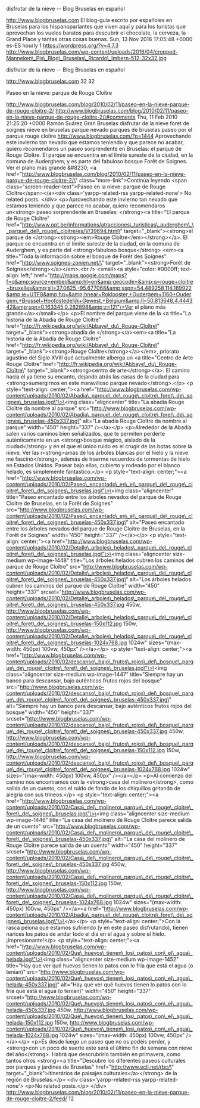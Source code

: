 disfrutar de la nieve -- Blog Bruselas en español

http://www.blogbruselas.com El blog-guía escrito por españoles en
Bruselas para los hispanoparlantes que viven aquí y para los turistas
que aprovechan los vuelos baratos para descubrir el chocolate, la
cerveza, la Grand Place y tantas otras cosas buenas. Sun, 13 Nov 2016
17:05:48 +0000 es-ES hourly 1 https://wordpress.org/?v=4.7.3
http://www.blogbruselas.com/wp-content/uploads/2016/04/cropped-Manneken\_Pis\_Blog\_Bruselas\_Ricardo\_Imbern-512-32x32.jpg

disfrutar de la nieve -- Blog Bruselas en español

http://www.blogbruselas.com 32 32

Paseo en la nieve: parque de Rouge Cloître

http://www.blogbruselas.com/blog/2010/02/11/paseo-en-la-nieve-parque-de-rouge-cloitre-2/
http://www.blogbruselas.com/blog/2010/02/11/paseo-en-la-nieve-parque-de-rouge-cloitre-2/\#comments
Thu, 11 Feb 2010 21:25:20 +0000 Ramón Suárez Gran Bruselas disfrutar de
la nieve foret de soignes nieve en bruselas parque nevado parques de
bruselas paseo por el parque rouge cloitre
http://www.blogbruselas.com/?p=1444 Aprovechando este invierno tan
nevado que estamos teniendo y que parece no acabar, quiero recomendaros
un paseo sorprendente en Bruselas: el parque de Rouge Cloître. El parque
se encuentra en el límite sureste de la ciudad, en la comuna de
Auderghem, y es parte del fabuloso bosque Forêt de Soignes. Ver el plano
más grande &\#8230; \<a
href=\"http://www.blogbruselas.com/blog/2010/02/11/paseo-en-la-nieve-parque-de-rouge-cloitre-2/\"
class=\"more-link\"\>Continúa leyendo \<span
class=\"screen-reader-text\"\>Paseo en la nieve: parque de Rouge
Cloître\</span\>\</a\>\<div class=\'yarpp-related-rss
yarpp-related-none\'\> No related posts. \</div\> \<p\>Aprovechando este
invierno tan nevado que estamos teniendo y que parece no acabar, quiero
recomendaros un\<strong\> paseo sorprendente en Bruselas: \</strong\>\<a
title=\"El parque de Rouge Cloître\"
href=\"http://www.opt.be/informations/atracciones\_turisticas\_auderghem\_\_parque\_del\_rouge\_cloitre/es/V/39694.html\"
target=\"\_blank\"\>\<strong\>el parque de
\</strong\>\<strong\>\<em\>Rouge Cloître\</em\>\</strong\>\</a\>. El
parque se encuentra en el límite sureste de la ciudad, en la comuna de
Auderghem, y es parte del \<strong\>fabuloso bosque\</strong\> \<em\>\<a
title=\"Toda la información sobre el bosque de Forêt des Soignes\"
href=\"http://www.soignes-zonien.net/\"
target=\"\_blank\"\>\<strong\>Forêt de
Soignes\</strong\>\</a\>\</em\>.\<br /\> \<small\>\<a style=\"color:
\#0000ff; text-align: left;\"
href=\"http://maps.google.com/maps?f=q&amp;source=embed&amp;hl=en&amp;geocode=&amp;q=rouge+cloitre+bruxelles&amp;sll=37.0625,-95.677068&amp;sspn=54.489258,114.169922&amp;ie=UTF8&amp;hq=&amp;hnear=Roklooster,+Oudergem+1160+Oudergem,+Brussel+Hoofdstedelijk+Gewest,+Belgium&amp;ll=50.813648,4.444342&amp;spn=0.163345,0.282898&amp;z=12\"\>Ver
el plano más grande\</a\>\</small\>\</p\> \<p\>El nombre del parque
viene de la \<a title=\"La historia de la Abadía de Rouge Cloître\"
href=\"http://fr.wikipedia.org/wiki/Abbaye\_du\_Rouge-Cloître\"
target=\"\_blank\"\>\<strong\>abadía de \</strong\>\</a\>\<em\>\<a
title=\"La historia de la Abadía de Rouge Cloître\"
href=\"http://fr.wikipedia.org/wiki/Abbaye\_du\_Rouge-Cloître\"
target=\"\_blank\"\>\<strong\>Rouge Cloître\</strong\>\</a\>\</em\>,
priorato agustino del Siglo XVIII qué actualmente alberga un \<a
title=\"Centro de Arte Rouge Cloître\"
href=\"http://fr.wikipedia.org/wiki/Abbaye\_du\_Rouge-Cloître\"
target=\"\_blank\"\>\<strong\>centro de arte\</strong\>\</a\>. El camino
hacia él ya tiene su encanto, dejando atrás las casas de la ciudad para
\<strong\>sumergirnos en este maravilloso parque
nevado\</strong\>.\</p\> \<p style=\"text-align: center;\"\>\<a
href=\"http://www.blogbruselas.com/wp-content/uploads/2010/02/Abadia\_parque\_de\_rouge\_cloitre\_foret\_de\_soignes\_bruselas.jpg\"\>\<img
class=\"aligncenter\" title=\"La abadía Rouge Cloître da nombre al
parque\"
src=\"http://www.blogbruselas.com/wp-content/uploads/2010/02/Abadia\_parque\_de\_rouge\_cloitre\_foret\_de\_soignes\_bruselas-450x337.jpg\"
alt=\"La abadía Rouge Cloître da nombre al parque\" width=\"450\"
height=\"337\" /\>\</a\>\</p\> \<p\>Alrededor de la Abadía salen varios
caminos bien señalizados, que te permiten perderte auténticamente en un
\<strong\>bosque mágico, aislado de la ciudad\</strong\> y en el que el
único ruido es el crugir de las botas sobre la nieve. Ver las
r\<strong\>amas de los árboles blancas por el hielo y la nieve me
fascinó\</strong\>, además de traerme recuerdos de tormentas de hielo en
Estados Unidos. Pasear bajo ellas, cubierto y rodeado por el blanco
helado, es simplemente fantástico.\</p\> \<p style=\"text-align:
center;\"\>\<a
href=\"http://www.blogbruselas.com/wp-content/uploads/2010/02/Paseo\_encantado\_en\_el\_parque\_de\_rouge\_cloitre\_foret\_de\_soignes\_bruselas.jpg\"\>\<img
class=\"aligncenter\" title=\"Paseo encantado entre los árboles nevados
del parque de Rouge Cloitre de Bruselas, en la Forêt de Soignes\"
src=\"http://www.blogbruselas.com/wp-content/uploads/2010/02/Paseo\_encantado\_en\_el\_parque\_de\_rouge\_cloitre\_foret\_de\_soignes\_bruselas-450x337.jpg\"
alt=\"Paseo encantado entre los árboles nevados del parque de Rouge
Cloitre de Bruselas, en la Forêt de Soignes\" width=\"450\"
height=\"337\" /\>\</a\>\</p\> \<p style=\"text-align: center;\"\>\<a
href=\"http://www.blogbruselas.com/wp-content/uploads/2010/02/Detalle\_arboles\_helados\_parque\_de\_rouge\_cloitre\_foret\_de\_soignes\_bruselas.jpg\"\>\<img
class=\"aligncenter size-medium wp-image-1448\" title=\"Los árboles
helados cubren los caminos del parque de Rouge Cloître\"
src=\"http://www.blogbruselas.com/wp-content/uploads/2010/02/Detalle\_arboles\_helados\_parque\_de\_rouge\_cloitre\_foret\_de\_soignes\_bruselas-450x337.jpg\"
alt=\"Los árboles helados cubren los caminos del parque de Rouge
Cloître\" width=\"450\" height=\"337\"
srcset=\"http://www.blogbruselas.com/wp-content/uploads/2010/02/Detalle\_arboles\_helados\_parque\_de\_rouge\_cloitre\_foret\_de\_soignes\_bruselas-450x337.jpg
450w,
http://www.blogbruselas.com/wp-content/uploads/2010/02/Detalle\_arboles\_helados\_parque\_de\_rouge\_cloitre\_foret\_de\_soignes\_bruselas-150x112.jpg
150w,
http://www.blogbruselas.com/wp-content/uploads/2010/02/Detalle\_arboles\_helados\_parque\_de\_rouge\_cloitre\_foret\_de\_soignes\_bruselas-1024x768.jpg
1024w\" sizes=\"(max-width: 450px) 100vw, 450px\" /\>\</a\>\</p\> \<p
style=\"text-align: center;\"\>\<a
href=\"http://www.blogbruselas.com/wp-content/uploads/2010/02/descanso\_bajo\_frutos\_rojos\_del\_bosque\_parque\_de\_rouge\_cloitre\_foret\_de\_soignes\_bruselas.jpg\"\>\<img
class=\"aligncenter size-medium wp-image-1447\" title=\"Siempre hay un
banco para descansar, bajo auténticos frutos rojos del bosque\"
src=\"http://www.blogbruselas.com/wp-content/uploads/2010/02/descanso\_bajo\_frutos\_rojos\_del\_bosque\_parque\_de\_rouge\_cloitre\_foret\_de\_soignes\_bruselas-450x337.jpg\"
alt=\"Siempre hay un banco para descansar, bajo auténticos frutos rojos
del bosque\" width=\"450\" height=\"337\"
srcset=\"http://www.blogbruselas.com/wp-content/uploads/2010/02/descanso\_bajo\_frutos\_rojos\_del\_bosque\_parque\_de\_rouge\_cloitre\_foret\_de\_soignes\_bruselas-450x337.jpg
450w,
http://www.blogbruselas.com/wp-content/uploads/2010/02/descanso\_bajo\_frutos\_rojos\_del\_bosque\_parque\_de\_rouge\_cloitre\_foret\_de\_soignes\_bruselas-150x112.jpg
150w,
http://www.blogbruselas.com/wp-content/uploads/2010/02/descanso\_bajo\_frutos\_rojos\_del\_bosque\_parque\_de\_rouge\_cloitre\_foret\_de\_soignes\_bruselas-1024x768.jpg
1024w\" sizes=\"(max-width: 450px) 100vw, 450px\" /\>\</a\>\</p\>
\<p\>Al comienzo del camino nos encontramos con la \<strong\>casa del
molinero\</strong\>, como salida de un cuento, con el ruido de fondo de
los chiquillos gritando de alegría con sus trineos.\</p\> \<p
style=\"text-align: center;\"\>\<a
href=\"http://www.blogbruselas.com/wp-content/uploads/2010/02/Casa\_del\_molinero\_parque\_de\_rouge\_cloitre\_foret\_de\_soignes\_bruselas.jpg\"\>\<img
class=\"aligncenter size-medium wp-image-1446\" title=\"La casa del
molinero de Rouge Cloître parece salida de un cuento\"
src=\"http://www.blogbruselas.com/wp-content/uploads/2010/02/Casa\_del\_molinero\_parque\_de\_rouge\_cloitre\_foret\_de\_soignes\_bruselas-450x337.jpg\"
alt=\"La casa del molinero de Rouge Cloître parece salida de un cuento\"
width=\"450\" height=\"337\"
srcset=\"http://www.blogbruselas.com/wp-content/uploads/2010/02/Casa\_del\_molinero\_parque\_de\_rouge\_cloitre\_foret\_de\_soignes\_bruselas-450x337.jpg
450w,
http://www.blogbruselas.com/wp-content/uploads/2010/02/Casa\_del\_molinero\_parque\_de\_rouge\_cloitre\_foret\_de\_soignes\_bruselas-150x112.jpg
150w,
http://www.blogbruselas.com/wp-content/uploads/2010/02/Casa\_del\_molinero\_parque\_de\_rouge\_cloitre\_foret\_de\_soignes\_bruselas-1024x768.jpg
1024w\" sizes=\"(max-width: 450px) 100vw, 450px\" /\>\</a\>\<a
href=\"http://www.blogbruselas.com/wp-content/uploads/2010/02/Abadia\_parque\_de\_rouge\_cloitre\_foret\_de\_soignes\_bruselas.jpg\"\>\</a\>\</p\>
\<p style=\"text-align: center;\"\>Con la rasca pelona que estamos
sufriendo (y en este paseo disfrutando), tienen narices los patos de
andar todo el día en el agua y sobre el hielo. ¡Impresionante!\</p\> \<p
style=\"text-align: center;\"\>\<a
href=\"http://www.blogbruselas.com/wp-content/uploads/2010/02/Que\_huevos\_tienen\_los\_patos\_con\_el\_agua\_helada.jpg\"\>\<img
class=\"aligncenter size-medium wp-image-1452\" title=\"Hay que ver qué
huevos tienen lo patos con lo fría que está el agua (o tenían)\"
src=\"http://www.blogbruselas.com/wp-content/uploads/2010/02/Que\_huevos\_tienen\_los\_patos\_con\_el\_agua\_helada-450x337.jpg\"
alt=\"Hay que ver qué huevos tienen lo patos con lo fría que está el
agua (o tenían)\" width=\"450\" height=\"337\"
srcset=\"http://www.blogbruselas.com/wp-content/uploads/2010/02/Que\_huevos\_tienen\_los\_patos\_con\_el\_agua\_helada-450x337.jpg
450w,
http://www.blogbruselas.com/wp-content/uploads/2010/02/Que\_huevos\_tienen\_los\_patos\_con\_el\_agua\_helada-150x112.jpg
150w,
http://www.blogbruselas.com/wp-content/uploads/2010/02/Que\_huevos\_tienen\_los\_patos\_con\_el\_agua\_helada-1024x768.jpg
1024w\" sizes=\"(max-width: 450px) 100vw, 450px\" /\>\</a\>\</p\>
\<p\>Es desde luego un paseo que no os podéis perder, y \<strong\>con un
poco de suerte este será el último fin de semana con nieve del
año\</strong\>. Habrá que descrubrirlo también en primavera, como tantos
otros \<strong\>\<a title=\"Descubre los diferentes paseos culturales
por parques y jardines de Bruselas\" href=\"http://www.ecli.net/rbc/\"
target=\"\_blank\"\>itinerários de paisajes culturales\</a\>\</strong\>
de la región de Bruselas.\</p\> \<div class=\'yarpp-related-rss
yarpp-related-none\'\> \<p\>No related posts.\</p\> \</div\>
http://www.blogbruselas.com/blog/2010/02/11/paseo-en-la-nieve-parque-de-rouge-cloitre-2/feed/
12
